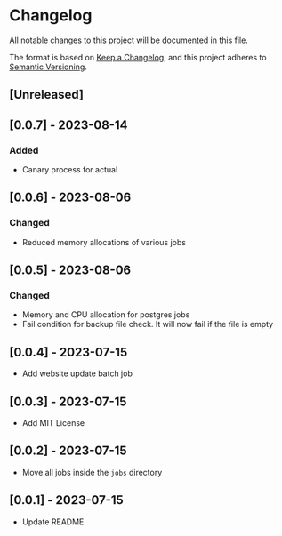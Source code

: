 # Changelog

All notable changes to this project will be documented in this file.

The format is based on [Keep a Changelog](https://keepachangelog.com/en/1.0.0/),
and this project adheres to [Semantic Versioning](https://semver.org/spec/v2.0.0.html).

## [Unreleased]

## [0.0.7] - 2023-08-14
### Added
- Canary process for actual

## [0.0.6] - 2023-08-06
### Changed
- Reduced memory allocations of various jobs

## [0.0.5] - 2023-08-06
### Changed
- Memory and CPU allocation for postgres jobs
- Fail condition for backup file check. It will now fail if the file is empty

## [0.0.4] - 2023-07-15
- Add website update batch job

## [0.0.3] - 2023-07-15
- Add MIT License

## [0.0.2] - 2023-07-15
- Move all jobs inside the `jobs` directory

## [0.0.1] - 2023-07-15
- Update README

